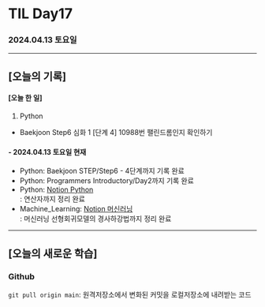 # TIL Day17
### 2024.04.13 토요일

---

## [오늘의 기록]

#### [오늘 한 일]
1. Python
- Baekjoon Step6 심화 1 [단계 4] 10988번 팰린드롬인지 확인하기

#### - 2024.04.13 토요일 현재
- Python: Baekjoon STEP/Step6 - 4단계까지 기록 완료
- Python: Programmers Introductory/Day2까지 기록 완료  
- Python: [Notion Python](https://handsome-umbrella-c52.notion.site/Python-6d76c849802f40adb35ca7366565e1e8?pvs=4)  
: 연산자까지 정리 완료
- Machine_Learning: [Notion 머신러닝](https://handsome-umbrella-c52.notion.site/a887c58b105a44d287c8f5d045e56f4e?pvs=4)  
: 머신러닝 선형회귀모델의 경사하강법까지 정리 완료

---
## [오늘의 새로운 학습]
### Github  
`git pull origin main`: 원격저장소에서 변화된 커밋을 로컬저장소에 내려받는 코드
